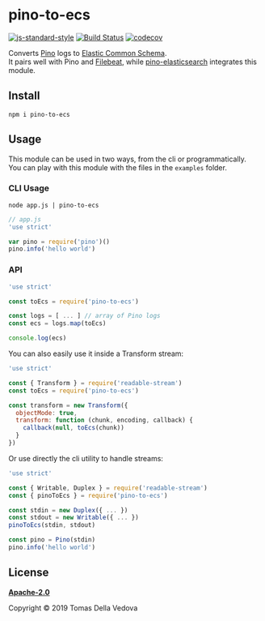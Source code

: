 # pino-to-ecs

[![js-standard-style](https://img.shields.io/badge/code%20style-standard-brightgreen.svg?style=flat)](http://standardjs.com/)  [![Build Status](https://travis-ci.org/delvedor/pino-to-ecs.svg?branch=master)](https://travis-ci.org/delvedor/pino-to-ecs)  [![codecov](https://codecov.io/gh/delvedor/pino-to-ecs/branch/master/graph/badge.svg)](https://codecov.io/gh/delvedor/pino-to-ecs)

Converts [Pino](http://getpino.io) logs to [Elastic Common Schema](https://www.elastic.co/guide/en/ecs/current/ecs-reference.html).<br/>
It pairs well with Pino and [Filebeat](https://www.elastic.co/products/beats/filebeat), while [pino-elasticsearch](https://github.com/pinojs/pino-elasticsearch) integrates this module.

## Install
```
npm i pino-to-ecs
```

## Usage
This module can be used in two ways, from the cli or programmatically.<br/>
You can play with this module with the files in the `examples` folder.

### CLI Usage
```
node app.js | pino-to-ecs
```

```js
// app.js
'use strict'

var pino = require('pino')()
pino.info('hello world')
```

### API
```js
'use strict'

const toEcs = require('pino-to-ecs')

const logs = [ ... ] // array of Pino logs
const ecs = logs.map(toEcs)

console.log(ecs)
```

You can also easily use it inside a Transform stream:
```js
'use strict'

const { Transform } = require('readable-stream')
const toEcs = require('pino-to-ecs')

const transform = new Transform({
  objectMode: true,
  transform: function (chunk, encoding, callback) {
    callback(null, toEcs(chunk))
  }
})
```

Or use directly the cli utility to handle streams:
```js
'use strict'

const { Writable, Duplex } = require('readable-stream')
const { pinoToEcs } = require('pino-to-ecs')

const stdin = new Duplex({ ... })
const stdout = new Writable({ ... })
pinoToEcs(stdin, stdout)

const pino = Pino(stdin)
pino.info('hello world')
```

## License
**[Apache-2.0](h./LICENSE)**

Copyright © 2019 Tomas Della Vedova
